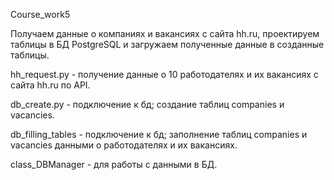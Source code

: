 Course_work5

Получаем данные о компаниях и вакансиях с сайта hh.ru, проектируем таблицы в БД PostgreSQL и загружаем полученные данные в созданные таблицы.

hh_request.py - получение данные о 10 работодателях и их вакансиях с сайта hh.ru по API.

db_create.py - подключение к бд; создание таблиц companies и vacancies.

db_filling_tables - подключение к бд; заполнение таблиц companies и vacancies данными о работодателях и их вакансиях.

class_DBManager - для работы с данными в БД.